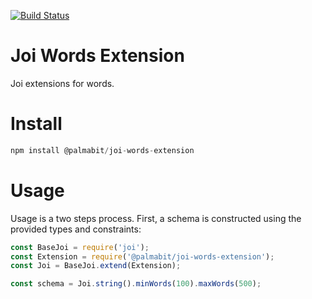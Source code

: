 [![Build Status](https://travis-ci.org/Palmabit-IT/joi-words-extension.svg?branch=master)](https://travis-ci.org/Palmabit-IT/joi-words-extension)

# Joi Words Extension

Joi extensions for words.

# Install

```js
npm install @palmabit/joi-words-extension
```

# Usage

Usage is a two steps process. First, a schema is constructed using the provided types and constraints:

```js
const BaseJoi = require('joi');
const Extension = require('@palmabit/joi-words-extension');
const Joi = BaseJoi.extend(Extension);

const schema = Joi.string().minWords(100).maxWords(500);
```
